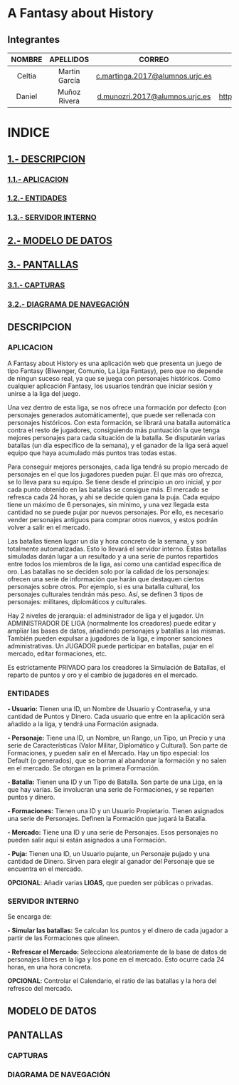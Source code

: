 # A Fantasy about History

## Integrantes

| **NOMBRE**  |  **APELLIDOS**    |             **CORREO**             |               **GITHUB**              |
| :---------: | :---------------: | :--------------------------------: | :-----------------------------------: |
| Celtia      | Martin García     | c.martinga.2017@alumnos.urjc.es    | https://github.com/Celtia-Martin      |
| Daniel      | Muñoz Rivera      | d.munozri.2017@alumnos.urjc.es     | https://github.com/MeSientoYMeCallo99 |

# INDICE

## [1.- DESCRIPCION	](#descripcion)
### [1.1.- APLICACION ](#aplicacion)
### [1.2.- ENTIDADES](#entidades)
### [1.3.- SERVIDOR INTERNO](#servidorInterno)
## [2.- MODELO DE DATOS](#modeloDeDatos)	
## [3.- PANTALLAS](#pantallas)
### [3.1.- CAPTURAS ](#capturasPantalla)
### [3.2.- DIAGRAMA DE NAVEGACIÓN ](#diagramaNavegacion)

## DESCRIPCION <a name="descripcion"/>

### APLICACION <a name="aplicacion"/>

A Fantasy about History es una aplicación web que presenta un juego de tipo Fantasy (Biwenger, Comunio, La Liga Fantasy), pero que no depende de ningun suceso real, ya que se juega con personajes históricos. Como cualquier aplicación Fantasy, los usuarios tendrán que iniciar sesión y unirse a la liga del juego.

Una vez dentro de esta liga, se nos ofrece una formación por defecto (con personajes generados automáticamente), que puede ser rellenada con personajes históricos. Con esta formación, se librará una batalla automática contra el resto de jugadores, consiguiendo más puntuación la que tenga mejores personajes para cada situación de la batalla. Se disputarán varias batallas (un día específico de la semana), y el ganador de la liga será aquel equipo que haya acumulado más puntos tras todas estas.

Para conseguir mejores personajes, cada liga tendrá su propio mercado de personajes en el que los jugadores pueden pujar. El que más oro ofrezca, se lo lleva para su equipo. Se tiene desde el principio un oro inicial, y por cada punto obtenido en las batallas se consigue más. El mercado se refresca cada 24 horas, y ahi se decide quien gana la puja. Cada equipo tiene un máximo de 6 personajes, sin mínimo, y una vez llegada esta cantidad no se puede pujar por nuevos personajes. Por ello, es necesario vender personajes antiguos para comprar otros nuevos, y estos podrán volver a salir en el mercado.

Las batallas tienen lugar un día y hora concreto de la semana, y son totalmente automatizadas. Esto lo llevará el servidor interno. Estas batallas simuladas darán lugar a un resultado y a una serie de puntos repartidos entre todos los miembros de la liga, así como una cantidad específica de oro. Las batallas no se deciden solo por la calidad de los personajes: ofrecen una serie de información que harán que destaquen ciertos personajes sobre otros. Por ejemplo, si es una batalla cultural, los personajes culturales tendrán más peso. Así, se definen 3 tipos de personajes: militares, diplomáticos y culturales. 

Hay 2 niveles de jerarquía: el administrador de liga y el jugador. Un ADMINISTRADOR DE LIGA (normalmente los creadores) puede editar y ampliar las bases de datos, añadiendo personajes y batallas a las mismas. También pueden expulsar a jugadores de la liga, e imponer sanciones administrativas. Un JUGADOR puede participar en batallas, pujar en el mercado, editar formaciones, etc.

Es estrictamente PRIVADO para los creadores la Simulación de Batallas, el reparto de puntos y oro y el cambio de jugadores en el mercado.

### ENTIDADES <a name="entidades"/>

**- Usuario:** Tienen una ID, un Nombre de Usuario y Contraseña, y una cantidad de Puntos y Dinero. Cada usuario que entre en la aplicación será añadido a la liga, y tendrá una Formación asignada.

**- Personaje:** Tiene una ID, un Nombre, un Rango, un Tipo, un Precio y una serie de Características (Valor Militar, Diplomático y Cultural). Son parte de Formaciones, y pueden salir en el Mercado. Hay un tipo especial: los Default (o generados), que se borran al abandonar la formación y no salen en el mercado. Se otorgan en la primera Formación.

**- Batalla:** Tienen una ID y un Tipo de Batalla. Son parte de una Liga, en la que hay varias. Se involucran una serie de Formaciones, y se reparten puntos y dinero.

**- Formaciones:** Tienen una ID y un Usuario Propietario. Tienen asignados una serie de Personajes. Definen la Formación que jugará la Batalla.

**- Mercado:** Tiene una ID y una serie de Personajes. Esos personajes no pueden salir aquí si están asignados a una Formación.

**- Puja:** Tienen una ID, un Usuario pujante, un Personaje pujado y una cantidad de Dinero. Sirven para elegir al ganador del Personaje que se encuentra en el mercado.

**OPCIONAL**: Añadir varias **LIGAS**, que pueden ser públicas o privadas.

### SERVIDOR INTERNO <a name="servidorInterno"/>

Se encarga de:

**- Simular las batallas:** Se calculan los puntos y el dinero de cada jugador a partir de las Formaciones que alineen.

**- Refrescar el Mercado:** Selecciona aleatoriamente de la base de datos de personajes libres en la liga y los pone en el mercado. Esto ocurre cada 24 horas, en una hora concreta.

**OPCIONAL**: Controlar el Calendario, el ratio de las batallas y la hora del refresco del mercado.

## MODELO DE DATOS <a name="modeloDeDatos"/>


## PANTALLAS <a name="pantallas"/>

### CAPTURAS <a name="capturasPantalla"/>



### DIAGRAMA DE NAVEGACIÓN <a name="diagramaNavegacion"/>


